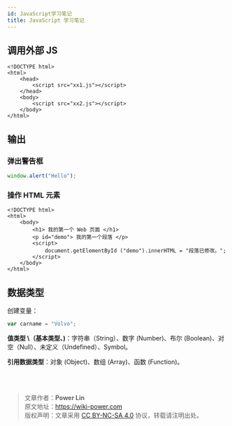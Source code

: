 ```yaml
---
id: JavaScript学习笔记
title: JavaScript 学习笔记
---
```


## 调用外部 JS

```markup
<!DOCTYPE html>
<html>
    <head>
        <script src="xx1.js"></script>
    </head>
    <body>
        <script src="xx2.js"></script>
    </body>
</html>
```

## 输出

### 弹出警告框

```javascript
window.alert("Hello");
```

### 操作 HTML 元素

```markup
<!DOCTYPE html>
<html>
    <body>
        <h1> 我的第一个 Web 页面 </h1>
        <p id="demo"> 我的第一个段落 </p>
        <script>
            document.getElementById ("demo").innerHTML = "段落已修改。";
        </script>
    </body>
</html>
```

## 数据类型

创建变量：

```javascript
var carname = "Volvo";
```

**值类型 \（基本类型、)**：字符串（String）、数字 \(Number\)、布尔 \(Boolean\)、对空（Null）、未定义（Undefined）、Symbol。

**引用数据类型**：对象 \(Object\)、数组 \(Array\)、函数 \(Function\)。

<br />

<br />

> 文章作者：**Power Lin**  
> 原文地址：<https://wiki-power.com>  
> 版权声明：文章采用 [CC BY-NC-SA 4.0](https://creativecommons.org/licenses/by/4.0/deed.zh) 协议，转载请注明出处。
